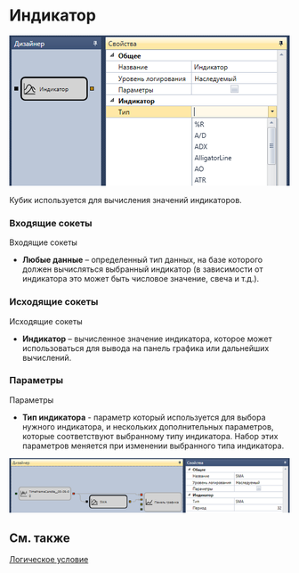 # Индикатор

![Designer Indicator 00](../images/Designer_Indicator_00.png)

Кубик используется для вычисления значений индикаторов.

### Входящие сокеты

Входящие сокеты

- **Любые данные** – определенный тип данных, на базе которого должен вычисляться выбранный индикатор (в зависимости от индикатора это может быть числовое значение, свеча и т.д.).

### Исходящие сокеты

Исходящие сокеты

- **Индикатор** – вычисленное значение индикатора, которое может использоваться для вывода на панель графика или дальнейших вычислений.

### Параметры

Параметры

- **Тип индикатора** \- параметр который используется для выбора нужного индикатора, и нескольких дополнительных параметров, которые соответствуют выбранному типу индикатора. Набор этих параметров меняется при изменении выбранного типа индикатора.

![Designer Indicator 01](../images/Designer_Indicator_01.png)

## См. также

[Логическое условие](Designer_Logical_condition.md)
